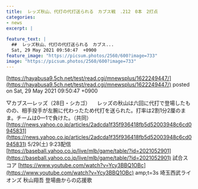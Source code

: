 ```yaml
---
title:  レッズ秋山、代打の代打送られる　カブス戦　.212　0本　2打点  
categories:
- news
excerpt: |
  
feature_text: |
  ##  レッズ秋山、代打の代打送られる　カブス...
  Sat, 29 May 2021 09:50:47  +0900
feature_image: "https://picsum.photos/2560/600?image=733"
image: "https://picsum.photos/2560/600?image=733"
---
```


[https://hayabusa9.5ch.net/test/read.cgi/mnewsplus/1622249447/](https://hayabusa9.5ch.net/test/read.cgi/mnewsplus/1622249447/)
posted on Sat, 29 May 2021 09:50:47  +0900

<!--more-->

▽カブス—レッズ（28日・シカゴ） 　レッズの秋山は六回に代打で登場したものの、相手投手が左腕に代わったため代打を送られた。打率は2割1分2厘のまま。チームは0—1で負けた。（共同） [https://news.yahoo.co.jp/articles/2adcda1f35f936418fb5d52003948c6cd0945831](https://news.yahoo.co.jp/articles/2adcda1f35f936418fb5d52003948c6cd0945831) 5/29(土) 9:23配信 [https://baseball.yahoo.co.jp/live/mlb/game/table/?id=2021052901](https://baseball.yahoo.co.jp/live/mlb/game/table/?id=2021052901) 試合スコア [https://www.youtube.com/watch?v=Ycy3BBQ1OBc](https://www.youtube.com/watch?v=Ycy3BBQ1OBc) amp;t=3s 埼玉西武ライオンズ 秋山翔吾 登場曲からの応援歌

